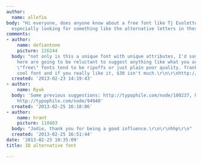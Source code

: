 ```yaml
---
author:
  name: allefio
body: "Hi everyone, does anyone know about a free font like Tj Evolette A?\r\nI'm
  especially looking for something like the alternative letters in these sets.\r\n\r\nhttp://26plus-zeichen.de/fonts/tj-evolette-a/"
comments:
- author:
    name: defiantone
    picture: 126244
  body: "not only is this a unique font with unique attributes, I'd say that most
    here are going to be reluctant to suggest anything like what you are asking for.
    \"free\" fonts tend to be ripoffs or just plain poor quality. frankly, it's a
    cool font and if you really like it, $30 isn't much.\r\n\r\nhttp://www.youworkforthem.com/product.php?sku=T1795\r\n"
  created: '2013-02-23 14:19:43'
- author:
    name: Ryuk
  body: 'Some previous suggestions: http://typophile.com/node/100237, http://typophile.com/node/98172,
    http://typophile.com/node/94940'
  created: '2013-02-25 16:18:06'
- author:
    name: hrant
    picture: 110403
  body: "Jodie, thank you for being a good influence.\r\n\r\nhhp\r\n"
  created: '2013-02-25 16:51:44'
date: '2013-02-23 10:35:09'
title: ID alternative font

---
```

